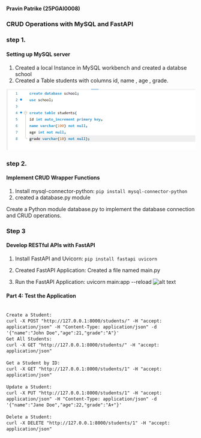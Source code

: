 #### Pravin Patrike (25PGAI0008)
### CRUD Operations with MySQL and FastAPI

### step 1.
#### Setting up MySQL server

1. Created a local Instance in MySQL workbench and created a databse school
2. Created a Table students with columns id, name , age , grade.

![alt text](image.png)

### step 2.
####  Implement CRUD Wrapper Functions
1. Install mysql-connector-python:
``` pip install mysql-connector-python ```
2. created a database.py module

Create a Python module database.py to implement the database connection and
CRUD operations.

### Step 3
#### Develop RESTful APIs with FastAPI
1. Install FastAPI and Uvicorn:
    ``` pip install fastapi uvicorn ```
2. Created FastAPI Application: Created a file named main.py

3. Run the FastAPI Application:
uvicorn main:app --reload
![alt text](image-1.png)

#### Part 4: Test the Application
```

Create a Student:
curl -X POST "http://127.0.0.1:8000/students/" -H "accept:
application/json" -H "Content-Type: application/json" -d
'{"name":"John Doe","age":21,"grade":"A"}'
Get All Students:
curl -X GET "http://127.0.0.1:8000/students/" -H "accept:
application/json"

Get a Student by ID:
curl -X GET "http://127.0.0.1:8000/students/1" -H "accept:
application/json"

Update a Student:
curl -X PUT "http://127.0.0.1:8000/students/1" -H "accept:
application/json" -H "Content-Type: application/json" -d
'{"name":"Jane Doe","age":22,"grade":"A+"}'

Delete a Student:
curl -X DELETE "http://127.0.0.1:8000/students/1" -H "accept:
application/json"

```
